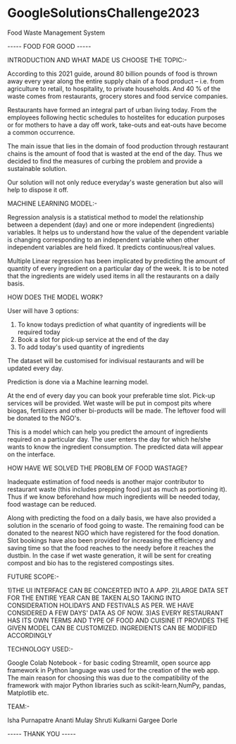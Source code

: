 # GoogleSolutionsChallenge2023
Food Waste Management System


----- FOOD FOR GOOD -----


INTRODUCTION AND WHAT MADE US CHOOSE THE TOPIC:-

According to this 2021 guide, around 80 billion pounds of food is thrown away every year along the entire supply chain of a food product – i.e. from agriculture to retail, to hospitality, to private households. And 40 % of the waste comes from restaurants, grocery stores and food service companies.

Restaurants have formed an integral part of urban living today. From the employees following hectic schedules to hostelites for education purposes or for mothers to have a day off work, take-outs and eat-outs have become a common occurrence.

The main issue that lies in the domain of food production through restaurant chains is the amount of food that is wasted at the end of the day.
Thus we decided to find the measures of curbing the problem and provide a sustainable solution.

Our solution will not only reduce everyday's waste generation but also will help to dispose it off.



MACHINE LEARNING MODEL:-

Regression analysis is a statistical method to model the relationship between a dependent (day) and one or more independent (ingredients) variables. It helps us to understand how the value of the dependent variable is changing corresponding to an independent variable when other independent variables are held fixed. It predicts continuous/real values.

Multiple Linear regression has been implicated by predicting the amount of quantity of every ingredient on a particular day of the week.
It is to be noted that the ingredients are widely used items in all the restaurants on a daily basis.


HOW DOES THE MODEL WORK?

User will have 3 options:
1. To know todays prediction of what quantity of ingredients will be required today
2. Book a slot for pick-up service at the end of the day
3. To add today's used quantity of ingredients

The dataset will be customised for indivisual restaurants and will be updated every day.

Prediction is done via a Machine learning model.

At the end of every day you can book your preferable time slot. Pick-up services will be provided. Wet waste will be put in compost pits where biogas, fertilizers and other bi-products will be made. The leftover food will be donated to the NGO's.  

This is a model which can help you predict the amount of ingredients required on a particular day. The user enters the day for which he/she wants to know the ingredient consumption. The predicted data will appear on the interface.



HOW HAVE WE SOLVED THE PROBLEM OF FOOD WASTAGE?

Inadequate estimation of food needs is another major contributor to restaurant waste (this includes prepping food just as much as portioning it).
Thus if we know beforehand how much ingredients will be needed today, food wastage can be reduced.

Along with predicting the food on a daily basis, we have also provided a solution in the scenario of food going to waste. The remaining food can be donated to the nearest NGO which have registered for the food donation. Slot bookings have also been provided for increasing the efficiency and saving time so that the food reaches to the needy before it reaches the dustbin.
In the case if wet waste generation, it will be sent for creating compost and bio has to the registered compostings sites.



FUTURE SCOPE:- 

1)THE UI INTERFACE CAN BE CONCERTED INTO A APP.
2)LARGE DATA SET FOR THE ENTIRE YEAR CAN BE TAKEN ALSO TAKING INTO CONSIDERATION HOLIDAYS AND FESTIVALS AS PER. WE HAVE CONSIDERED A FEW DAYS' DATA AS OF NOW.
3)AS EVERY RESTAURANT HAS ITS OWN TERMS AND TYPE OF FOOD AND CUISINE IT PROVIDES THE GIVEN MODEL CAN BE CUSTOMIZED. INGREDIENTS CAN BE MODIFIED ACCORDINGLY



TECHNOLOGY USED:- 

Google Colab Notebook - for basic coding
Streamlit, open source app framework in Python language was used for the creation of the web app. The main reason for choosing this was due to the compatibility of the framework with major Python libraries such as scikit-learn,NumPy, pandas, Matplotlib etc.


TEAM:-

Isha Purnapatre
Ananti Mulay
Shruti Kulkarni
Gargee Dorle

----- THANK YOU -----
